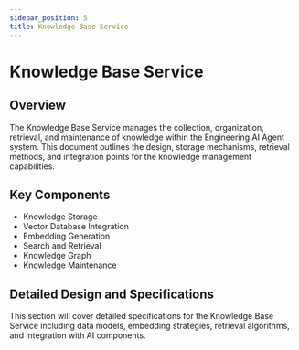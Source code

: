 ```yaml
---
sidebar_position: 5
title: Knowledge Base Service
---
```


# Knowledge Base Service

## Overview

The Knowledge Base Service manages the collection, organization, retrieval, and maintenance of knowledge within the Engineering AI Agent system. This document outlines the design, storage mechanisms, retrieval methods, and integration points for the knowledge management capabilities.

## Key Components

- Knowledge Storage
- Vector Database Integration
- Embedding Generation
- Search and Retrieval
- Knowledge Graph
- Knowledge Maintenance

## Detailed Design and Specifications

This section will cover detailed specifications for the Knowledge Base Service including data models, embedding strategies, retrieval algorithms, and integration with AI components.
